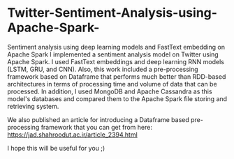 # Twitter-Sentiment-Analysis-using-Apache-Spark-
Sentiment analysis using deep learning models and FastText embedding on Apache Spark
I implemented a sentiment analysis model on Twitter using Apache Spark. I used FastText embeddings and deep learning RNN models (LSTM, GRU, and CNN). Also, this work included a pre-processing framework based on Dataframe that performs much better than RDD-based architectures in terms of processing time and volume of data that can be processed.
In addition, I used MongoDB and Apache Cassandra as this model's databases and compared them to the Apache Spark file storing and retrieving system.

We also published an article for introducing a Dataframe based pre-processing framework that you can get from here:
https://jad.shahroodut.ac.ir/article_2394.html

I hope this will be useful for you ;)
